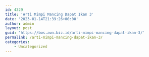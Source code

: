 ```yaml
---
id: 4329
title: 'Arti Mimpi Mancing Dapat Ikan 3'
date: '2023-01-14T21:39:26+00:00'
author: admin
layout: post
guid: 'https://bos.awn.biz.id/arti-mimpi-mancing-dapat-ikan-3/'
permalink: /arti-mimpi-mancing-dapat-ikan-3/
categories:
    - Uncategorized
---
```


